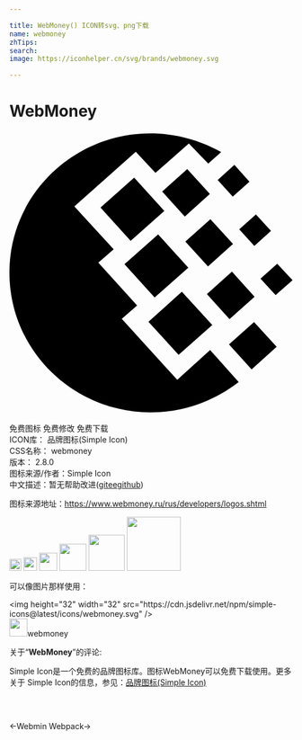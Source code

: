 ```yaml
---

title: WebMoney() ICON转svg、png下载
name: webmoney
zhTips: 
search: 
image: https://iconhelper.cn/svg/brands/webmoney.svg

---
```


# WebMoney  <small style="font-size: 60%;font-weight: 100"></small>

<div id="svg" class="svg-wrap">
<svg role="img" viewBox="0 0 24 24" xmlns="http://www.w3.org/2000/svg"><title>WebMoney icon</title><path d="M11.943.1825c1.8723 0 3.6538.429 5.2524 1.1964.2507.1131.503.2485.7529.384l-1.0961.971-1.6433-1.6933-2.8315 2.483L10.71 1.74 5.5032 6.368l3.3336 3.6347-1.3014 1.1285 3.2889 3.6346-1.3015 1.128 4.7045 5.1698 2.7844-2.5285 2.4217 2.7097c-.48.3613-1.0052.7232-1.5754 1.0387a12.0418 12.0418 0 0 1-5.892 1.534C5.3657 23.8175 0 18.5135 0 11.9899-.0231 5.5104 5.3435.1825 11.943.1825zM9.7502 11.267l2.8546-2.5285 2.5582 2.8218-2.8552 2.5283zm2.033 4.8764l2.8314-2.551 2.5807 2.8216-2.8548 2.5286zM7.719 6.4587l2.8537-2.5285 2.5577 2.8217-2.8548 2.5285zm5.2284-1.355l2.124-1.8961L16.99 5.307l-2.124 1.9186zm3.7912 8.6914l2.1232-1.8963 1.9186 2.1215-2.124 1.8975zm1.8723 4.267l2.124-1.8966 1.9171 2.0995-2.1232 1.9183zm.868-9.7527l1.4156-1.2643 1.2784 1.4002-1.4155 1.2638zM17.652 4.133l1.4158-1.2864 1.2793 1.422-1.4168 1.2641zm3.6308 8.3531l1.4156-1.2642L24 12.6216l-1.4381 1.2639zm-6.3711-3.138l2.124-1.8963 1.9178 2.099-2.1231 1.8967Z"/></svg>
</div>
<detail full-name='webmoney'></detail>

<div class="detail-page">
<p>
<span><span class="badge-success badge">免费图标</span> <span class="badge-success badge">免费修改</span>  <span class="badge-success badge">免费下载</span> </span>
<br/>
<span>
ICON库：
<span class="badge-secondary badge">品牌图标(Simple Icon)</span> 
</span>
<br/>
<span>
CSS名称：
<span class="badge-secondary badge">webmoney</span> 
</span>

<br/>
<span>
版本：
<span class="badge-secondary badge">2.8.0</span> 
</span>
<br/>
<span>图标来源/作者：<span class="badge-light badge">Simple Icon</span></span> 
<br/>
<span class="zh-detail">中文描述：暂无<span class="help-link"><span>帮助改进</span>(<a href="https://gitee.com/liuwave/icon-helper/edit/master/json/brands/webmoney.json" target="_blank" rel="noopener noreferrer">gitee</a><a href="https://github.com/liuwave/icon-helper/edit/master/json/brands/webmoney.json" target="_blank" rel="noopener noreferrer">github</a></span>)</span><br/>
</p>
</div><div class="description description alert alert-light"><p>图标来源地址：<a href="https://www.webmoney.ru/rus/developers/logos.shtml" target="_blank" rel="noopener noreferrer">https://www.webmoney.ru/rus/developers/logos.shtml</a></p></div>
<div class="alert alert-dark">
<img height="21" width="21" src="https://cdn.jsdelivr.net/npm/simple-icons@latest/icons/webmoney.svg" />
<img height="24" width="24" src="https://cdn.jsdelivr.net/npm/simple-icons@latest/icons/webmoney.svg" />
<img height="32" width="32" src="https://cdn.jsdelivr.net/npm/simple-icons@latest/icons/webmoney.svg" />
<img height="48" width="48" src="https://cdn.jsdelivr.net/npm/simple-icons@latest/icons/webmoney.svg" />
<img height="64" width="64" src="https://cdn.jsdelivr.net/npm/simple-icons@latest/icons/webmoney.svg" />
<img height="96" width="96" src="https://cdn.jsdelivr.net/npm/simple-icons@latest/icons/webmoney.svg" />

</div>
<div>
  <p>可以像图片那样使用：    
  </p>
  <div class="alert alert-primary" style="font-size: 14px">
    &lt;img height="32" width="32" src="https://cdn.jsdelivr.net/npm/simple-icons@latest/icons/webmoney.svg" /&gt;
    <copy-btn content='<img height="32" width="32" src="https://cdn.jsdelivr.net/npm/simple-icons@latest/icons/webmoney.svg" />'></copy-btn>
  </div>
  <div class="alert alert-secondary">
    <img height="32" width="32" src="https://cdn.jsdelivr.net/npm/simple-icons@latest/icons/webmoney.svg" />webmoney
    <copy-btn content="webmoney" btn-title="复制图标名称"></copy-btn>
  </div>
</div>
<div class="icon-detail__container">
<p>关于“<b>WebMoney</b>”的评论:</p>
</div>
<Vssue title="关于“WebMoney”的评论" />
<div><p>Simple Icon是一个免费的品牌图标库。图标WebMoney可以免费下载使用。更多关于  Simple Icon的信息，参见：<a target="_blank" href="https://iconhelper.cn/brands.html">品牌图标(Simple Icon)</a>
</p></div>


<div style="padding:2rem 0 " class="page-nav"><p class="inner"><span class="prev">←<router-link to="/icon/webmin.html">Webmin</router-link></span> <span class="next"><router-link to="/icon/webpack.html">Webpack</router-link>→</span></p></div>

